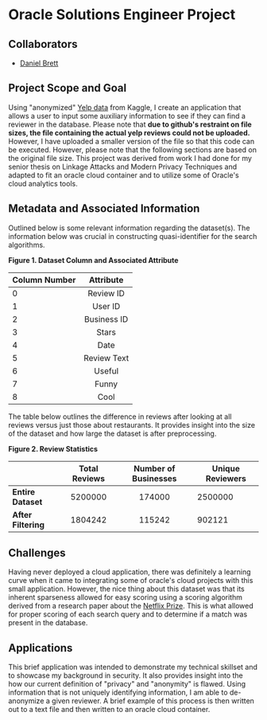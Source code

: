 # Oracle Solutions Engineer Project

## Collaborators

* [Daniel Brett](https://github.com/dbrett90)

## Project Scope and Goal

Using "anonymized" [Yelp data](https://www.kaggle.com/yelp-dataset/yelp-dataset/data) from Kaggle, I create an application that allows a user to input some auxiliary information to see if they can find a reviewer in the database. Please note that **due to github's restraint on file sizes, the file containing the actual yelp reviews could not be uploaded.** However, I have uploaded a smaller version of the file so that this code can be executed. However, please note that the following sections are based on the original file size. This project was derived from work I had done for my senior thesis on Linkage Attacks and Modern Privacy Techniques and adapted to fit an oracle cloud container and to utilize some of Oracle's cloud analytics tools. 

## Metadata and Associated Information 
Outlined below is some relevant information regarding the dataset(s). The information below was crucial in constructing quasi-identifier for the search algorithms.

**Figure 1. Dataset Column and Associated Attribute**

| Column Number     | Attribute      | 
| ------------- |:-------------:| 
| 0  | Review ID| 
| 1 | User ID   |  
| 2 | Business ID| 
|3 | Stars | 
|4 | Date|
|5 | Review Text|
|6 | Useful|
|7 | Funny|
|8 | Cool |

The table below outlines the difference in reviews after looking at all reviews versus just those about restaurants. It provides insight into the size of the dataset and how large the dataset is after preprocessing.


**Figure 2. Review Statistics**

| | Total Reviews | Number of Businesses | Unique Reviewers|
| ------------- |:-------------: | :-------------: | ------------- |
|**Entire Dataset**| 5200000|174000| 2500000|
|**After Filtering** |1804242|115242|902121|

## Challenges

Having never deployed a cloud application, there was definitely a learning curve when it came to integrating some of oracle's cloud projects with this small application. However, the nice thing about this dataset was that its inherent sparseness allowed for easy scoring using a scoring algorithm derived from a research paper about the [Netflix Prize](https://www.cs.utexas.edu/~shmat/shmat_oak08netflix.pdf). This is what allowed for proper scoring of each search query and to determine if a match was present in the database. 

## Applications

This brief application was intended to demonstrate my technical skillset and to showcase my background in security. It also provides insight into the how our current definition of "privacy" and "anonymity" is flawed. Using information that is not uniquely identifying information, I am able to de-anonymize a given reviewer. A brief example of this process is then written out to a text file and then written to an oracle cloud container. 


